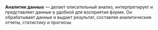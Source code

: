 **Аналитик данных** — делает описательный анализ, интерпретирует и представляет данные в удобной для восприятия форме. Он обрабатывает данные и выдает результат, составляя аналитические отчеты, статистику и прогнозы